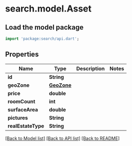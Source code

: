 # search.model.Asset

## Load the model package
```dart
import 'package:search/api.dart';
```

## Properties
Name | Type | Description | Notes
------------ | ------------- | ------------- | -------------
**id** | **String** |  | 
**geoZone** | [**GeoZone**](GeoZone.md) |  | 
**price** | **double** |  | 
**roomCount** | **int** |  | 
**surfaceArea** | **double** |  | 
**pictures** | **String** |  | 
**realEstateType** | **String** |  | 

[[Back to Model list]](../README.md#documentation-for-models) [[Back to API list]](../README.md#documentation-for-api-endpoints) [[Back to README]](../README.md)



